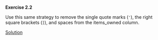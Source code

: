 **Exercise 2.2**

Use this same strategy to remove the single quote marks (```'```), the right square brackets (```]```), and spaces from the items_owned column.

[Solution](episode2_ex2_sol.md)
